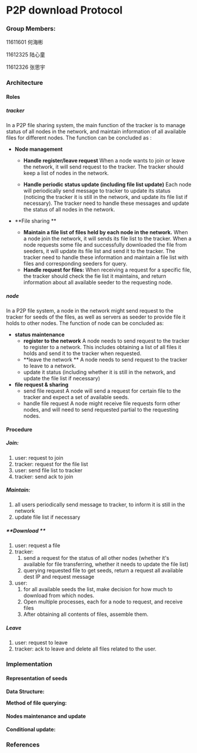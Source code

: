 # P2P download Protocol

### Group Members:

11611601 何海彬

11612325 陆心童

11612326 张思宇



### Architecture

#### Roles

##### **tracker**

In a P2P file sharing system, the main function of the tracker is to manage status of all nodes in the network, and maintain information of all available files for different nodes. The function can be concluded as :

* **Node management**

  * **Handle register/leave request**
    When a node wants to join or leave the network, it will send request to the tracker. The tracker should keep a list of nodes in the network.

  * **Handle periodic status update (including file list update)**
    Each node will periodically send message to tracker to update its status (noticing the tracker it is still in the network, and update its file list if necessary). The tracker need to handle these messages and update the status of all nodes in the network.

* **File sharing **

  * **Maintain a file list of files held by each node in the network.**
    When a node join the network, it will sends its file list to the tracker. When a node requests some file and successfully downloaded the file from seeders, it will update its file list and send it to the tracker. The tracker need to handle these information and maintain a file list with files and corresponding seeders for query.
  * **Handle request for files:**
    When receiving a request for a specific file, the tracker should check the fie list it maintains, and return information about all available seeder to the requesting node.

##### **node**

In a P2P file system, a node in the network might send request to the tracker for seeds of the files, as well as servers as seeder to provide file it holds to other nodes. The function of node can be concluded as:

* **status maintenance**
  * **register to the network**
    A node needs to send request to the tracker to register to a network. This includes obtaining a list of all files it holds and send it to the tracker when requested.
  * **leave the network **
    A node needs to send request to the tracker to leave to a network.
  * update it status (including whether it is still in the network, and update the file list if necessary)
* **file request & sharing**
  * send file request
    A node will send a request for certain file to the tracker and expect a set of available seeds.
  * handle file request
    A node might receive file requests form other nodes, and will need to send requested partial to the requesting nodes.



#### Procedure

##### **Join:**

1. user: request to join
2. tracker: request for the file list
3. user: send file list to tracker
4. tracker: send ack to join



##### **Maintain:**

1. all users periodically send message to tracker, to inform it is still in the network
2. update file list if necessary



##### **Download **

1. user: request a file
2. tracker:  
   1. send a request for the status of all other nodes (whether it's available for file transferring, whether it needs to update the file list)
   2. querying requested file to get seeds, return a request all available dest IP and request message
3. user:
   1. for all available seeds the list, make decision for how much to download from which nodes.
   2. Open multiple processes, each for a node to request, and receive files
   3. After obtaining all contents of files, assemble them.



##### **Leave**

1. user: request to leave
2. tracker: ack to leave and delete all files related to the user.



### Implementation

#### Representation of seeds

**Data Structure:**

**Method of file querying:**



#### Nodes maintenance and update

**Conditional update:**



### References
